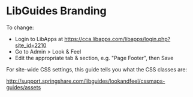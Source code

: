 # LibGuides Branding

To change:

- Login to LibApps at https://cca.libapps.com/libapps/login.php?site_id=2210
- Go to Admin > Look & Feel
- Edit the appropriate tab & section, e.g. "Page Footer", then Save

For site-wide CSS settings, this guide tells you what the CSS classes are:

http://support.springshare.com/libguides/lookandfeel/cssmaps-guides/assets
